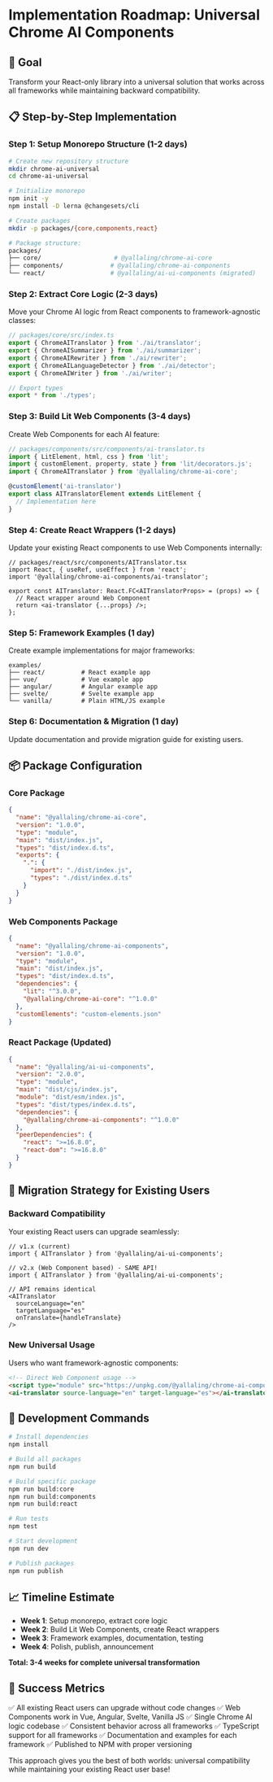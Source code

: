 # Implementation Roadmap: Universal Chrome AI Components

## 🎯 Goal
Transform your React-only library into a universal solution that works across all frameworks while maintaining backward compatibility.

## 📋 Step-by-Step Implementation

### Step 1: Setup Monorepo Structure (1-2 days)

```bash
# Create new repository structure
mkdir chrome-ai-universal
cd chrome-ai-universal

# Initialize monorepo
npm init -y
npm install -D lerna @changesets/cli

# Create packages
mkdir -p packages/{core,components,react}

# Package structure:
packages/
├── core/                    # @yallaling/chrome-ai-core
├── components/             # @yallaling/chrome-ai-components  
└── react/                  # @yallaling/ai-ui-components (migrated)
```

### Step 2: Extract Core Logic (2-3 days)

Move your Chrome AI logic from React components to framework-agnostic classes:

```typescript
// packages/core/src/index.ts
export { ChromeAITranslator } from './ai/translator';
export { ChromeAISummarizer } from './ai/summarizer';
export { ChromeAIRewriter } from './ai/rewriter';
export { ChromeAILanguageDetector } from './ai/detector';
export { ChromeAIWriter } from './ai/writer';

// Export types
export * from './types';
```

### Step 3: Build Lit Web Components (3-4 days)

Create Web Components for each AI feature:

```typescript
// packages/components/src/components/ai-translator.ts
import { LitElement, html, css } from 'lit';
import { customElement, property, state } from 'lit/decorators.js';
import { ChromeAITranslator } from '@yallaling/chrome-ai-core';

@customElement('ai-translator')
export class AITranslatorElement extends LitElement {
  // Implementation here
}
```

### Step 4: Create React Wrappers (1-2 days)

Update your existing React components to use Web Components internally:

```tsx
// packages/react/src/components/AITranslator.tsx
import React, { useRef, useEffect } from 'react';
import '@yallaling/chrome-ai-components/ai-translator';

export const AITranslator: React.FC<AITranslatorProps> = (props) => {
  // React wrapper around Web Component
  return <ai-translator {...props} />;
};
```

### Step 5: Framework Examples (1 day)

Create example implementations for major frameworks:

```
examples/
├── react/          # React example app
├── vue/            # Vue example app  
├── angular/        # Angular example app
├── svelte/         # Svelte example app
└── vanilla/        # Plain HTML/JS example
```

### Step 6: Documentation & Migration (1 day)

Update documentation and provide migration guide for existing users.

## 📦 Package Configuration

### Core Package
```json
{
  "name": "@yallaling/chrome-ai-core",
  "version": "1.0.0",
  "type": "module",
  "main": "dist/index.js",
  "types": "dist/index.d.ts",
  "exports": {
    ".": {
      "import": "./dist/index.js",
      "types": "./dist/index.d.ts"
    }
  }
}
```

### Web Components Package
```json
{
  "name": "@yallaling/chrome-ai-components",
  "version": "1.0.0",
  "type": "module",
  "main": "dist/index.js",
  "types": "dist/index.d.ts",
  "dependencies": {
    "lit": "^3.0.0",
    "@yallaling/chrome-ai-core": "^1.0.0"
  },
  "customElements": "custom-elements.json"
}
```

### React Package (Updated)
```json
{
  "name": "@yallaling/ai-ui-components",
  "version": "2.0.0",
  "type": "module",
  "main": "dist/cjs/index.js",
  "module": "dist/esm/index.js",
  "types": "dist/types/index.d.ts",
  "dependencies": {
    "@yallaling/chrome-ai-components": "^1.0.0"
  },
  "peerDependencies": {
    "react": ">=16.8.0",
    "react-dom": ">=16.8.0"
  }
}
```

## 🔄 Migration Strategy for Existing Users

### Backward Compatibility
Your existing React users can upgrade seamlessly:

```tsx
// v1.x (current)
import { AITranslator } from '@yallaling/ai-ui-components';

// v2.x (Web Component based) - SAME API!
import { AITranslator } from '@yallaling/ai-ui-components';

// API remains identical
<AITranslator
  sourceLanguage="en"
  targetLanguage="es"
  onTranslate={handleTranslate}
/>
```

### New Universal Usage
Users who want framework-agnostic components:

```html
<!-- Direct Web Component usage -->
<script type="module" src="https://unpkg.com/@yallaling/chrome-ai-components"></script>
<ai-translator source-language="en" target-language="es"></ai-translator>
```

## 🚀 Development Commands

```bash
# Install dependencies
npm install

# Build all packages
npm run build

# Build specific package
npm run build:core
npm run build:components  
npm run build:react

# Run tests
npm test

# Start development
npm run dev

# Publish packages
npm run publish
```

## 📈 Timeline Estimate

- **Week 1**: Setup monorepo, extract core logic
- **Week 2**: Build Lit Web Components, create React wrappers
- **Week 3**: Framework examples, documentation, testing
- **Week 4**: Polish, publish, announcement

**Total: 3-4 weeks for complete universal transformation**

## 🎯 Success Metrics

✅ All existing React users can upgrade without code changes
✅ Web Components work in Vue, Angular, Svelte, Vanilla JS
✅ Single Chrome AI logic codebase
✅ Consistent behavior across all frameworks
✅ TypeScript support for all frameworks
✅ Documentation and examples for each framework
✅ Published to NPM with proper versioning

This approach gives you the best of both worlds: universal compatibility while maintaining your existing React user base!
